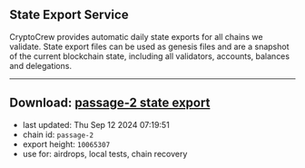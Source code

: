 ## State Export Service
CryptoCrew provides automatic daily state exports for all chains we validate. State export files can be used as genesis files and are a snapshot of the current blockchain state, including all validators, accounts, balances and delegations.

---
**Download: [passage-2 state export](https://dl-eu2.ccvalidators.com/SERVICE/passage/passage-2_export_10065307.json)**
---

- last updated: Thu Sep 12 2024 07:19:51
- chain id: `passage-2`
- export height: `10065307`
- use for: airdrops, local tests, chain recovery
